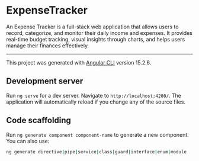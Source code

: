 # ExpenseTracker

An Expense Tracker is a full-stack web application that allows users to record, categorize, and monitor their daily income and expenses. It provides real-time budget tracking, visual insights through charts, and helps users manage their finances effectively.

---

This project was generated with [Angular CLI](https://github.com/angular/angular-cli) version 15.2.6.

## Development server

Run `ng serve` for a dev server. Navigate to `http://localhost:4200/`. The application will automatically reload if you change any of the source files.

## Code scaffolding

Run `ng generate component component-name` to generate a new component. You can also use:

```bash
ng generate directive|pipe|service|class|guard|interface|enum|module
